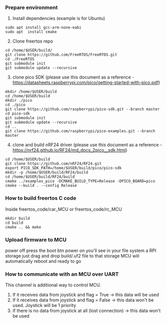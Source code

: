 ### Prepare environment

1) Install dependencies (example is for Ubuntu)
```shell
sudo apt install gcc-arm-none-eabi
sudo apt  install cmake
```

2) Clone freertos repo
```shell
cd /home/$USER/build/
git clone https://github.com/FreeRTOS/FreeRTOS.git
cd ./FreeRTOS
git submodule init
git submodule update --recursive
```

3) clone pico SDK (please use this document as a reference - https://datasheets.raspberrypi.com/pico/getting-started-with-pico.pdf)
```shell
mkdir /home/$USER/build
cd /home/$USER/build
mkdir ./pico
cd ./pico
git clone https://github.com/raspberrypi/pico-sdk.git --branch master
cd pico-sdk
git submodule init
git submodule update --recursive
cd ..
git clone https://github.com/raspberrypi/pico-examples.git --branch master
```

4) clone and build nRF24 driver (please use this document as a reference - https://nrf24.github.io/RF24/md_docs_2pico__sdk.html)
```shell
cd /home/$USER/build
git clone https://github.com/nRF24/RF24.git
export PICO_SDK_PATH=/home/$USER/build/pico/pico-sdk
mkdir -p /home/$USER/build/RF24/build
cd /home/$USER/build/RF24/build
cmake ../examples_pico -DCMAKE_BUILD_TYPE=Release -DPICO_BOARD=pico
cmake --build . --config Release
```

### How to build freertos C code
Inside freertos_code/car_MCU or freertos_code/rc_MCU
```shell
mkdir build
cd build
cmake .. && make
```

### Upload firmware to MCU
power off
press the boot btn
power on
you'll see in your file system a RPI storage
just drag and drop build/.uf2 file to that storage
MCU will automatically reboot and ready to go

### How to communicate with an MCU over UART
This channel is additional way to control MCU.
1) If it receives data from joystick and flag = True -> this data will be used
2) If it receives data from joystick and flag = False -> this data won't be used. Joystick will be 1 priority
3) If there is no data from joystick at all (lost connection) -> this data won't be used